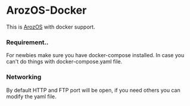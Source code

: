 # ArozOS-Docker
This is [ArozOS](https://github.com/tobychui/arozos) with docker support.

### Requirement..
For newbies make sure you have docker-compose installed. In case you can't do things with docker-compose.yaml file.

### Networking
By default HTTP and FTP port will be open, if you need others you can modify the yaml file.
